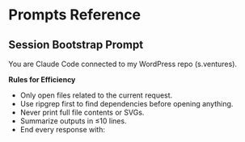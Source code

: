 # Prompts Reference

## Session Bootstrap Prompt
You are Claude Code connected to my WordPress repo (s.ventures).

**Rules for Efficiency**
- Only open files related to the current request.
- Use ripgrep first to find dependencies before opening anything.
- Never print full file contents or SVGs.
- Summarize outputs in ≤10 lines.
- End every response with:

